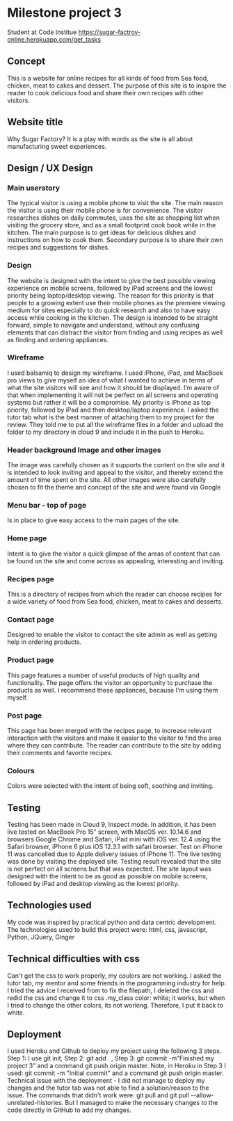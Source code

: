 # Milestone project 3
Student at Code Institue  https://sugar-factroy-online.herokuapp.com/get_tasks

## Concept
This is a website for online recipes for all kinds of food from Sea food, chicken, meat to cakes and dessert.
The purpose of this site is to inspire the reader to cook delicious food and share their own recipes with other visitors.

## Website title
Why Sugar Factory? It is a play with words as the site is all about manufacturing sweet experiences.

## Design / UX Design

### Main userstory
The typical visitor is using a mobile phone to visit the site.
The main reason the visitor is using their mobile phone is for convenience. 
The visitor researches dishes on daily commutes, uses the site as shopping list when visiting the grocery store, and as a small footprint cook book while in the kitchen.
The main purpose is to get ideas for delicious dishes and instructions on how to cook them.
Secondary purpose is to share their own recipes and suggestions for dishes.

### Design
The website is designed with the intent to give the best possible viewing experience on mobile screens, followed by iPad screens and the lowest priority being laptop/desktop viewing.
The reason for this priority is that people to a growing extent use their mobile phones as the premiere viewing medium for sites especially to do quick research and also to have easy access while cooking in the kitchen.
The design is intended to be straight forward, simple to navigate and understand, without any confusing elements that can distract the visitor from finding and using recipes as well as finding and ordering appliances.

### Wireframe
I used balsamiq to design my wireframe. I used iPhone, iPad, and MacBook pro views to give myself an idea of what I wanted to achieve in terms of what the site visitors will see and how it should be displayed.
I’m aware of that when implementing it will not be perfect on all screens and operating systems but rather it will be a compromise.
My priority is iPhone as top priority, followed by iPad and then desktop/laptop experience.
I asked the tutor tab what is the best manner of attaching them to my project for the review. They told me to put all the wireframe files in a folder and upload the folder to my directory in cloud 9 and include it in the push to Heroku.

### Header background Image and other images
The image was carefully chosen as it supports the content on the site and it is intended to look inviting and appeal to the visitor, and thereby extend the amount of time spent on the site.
All other images were also carefully chosen to fit the theme and concept of the site and were found via Google

### Menu bar - top of page
Is in place to give easy access to the main pages of the site.

### Home page
Intent is to give the visitor a quick glimpse of the areas of content that can be found on the site and come across as appealing, interesting and inviting.

### Recipes page
This is a directory of recipes from which the reader can choose recipes for a wide variety of food
from Sea food, chicken, meat to cakes and desserts.

### Contact page
Designed to enable the visitor to contact the site admin as well as getting help in ordering products.

### Product page
This page features a number of useful products of high quality and functionality.
The page offers the visitor an opportunity to purchase the products as well. 
I recommend these appliances, because I'm using them myself.

### Post page
This page has been merged with the recipes page, to increase relevant interaction with the visitors and make it easier to the visitor to find the area where they can contribute.
The reader can contribute to the site by adding their comments and favorite recipes. 

### Colours
Colors were selected with the intent of being soft, soothing and inviting.

## Testing 
Testing has been made in Cloud 9, Inspect mode.
In addition, it has been live tested on MacBook Pro 15” screen, with MacOS ver. 10.14.6 and browsers Google Chrome and Safari, iPad mini with iOS ver. 12.4 using the Safari browser, iPhone 6 plus iOS 12.3.1 with safari browser. Test on iPhone 11 was cancelled due to Apple delivery issues of iPhone 11.
The live testing was done by visiting the deployed site. 
Testing result revealed that the site is not perfect on all screens but that was expected.
The site layout was designed with the intent to be as good as possible on mobile screens, followed by iPad and desktop viewing as the lowest priority.

## Technologies used
My code was inspired by practical python and data centric development.
The technologies used to build this project were:
html, css, javascript, Python, JQuery, Ginger

## Technical difficulties with css
Can't get the css to work properly, my coulors are not working.
I asked the tutor tab, my mentor and some friends in the programming industry for help. 
I tried the advice I received from to fix the filepath, I deleted the css and redid the css
and change it to css .my_class color: white; it works, but when I tried to change the other colors, its not working. 
Therefore, I put it back to white.

##  Deployment
I used Heroku and Github to deploy my  project using the following 3 steps. 
Step 1: I use git init, 
Step 2: git add . , 
Step 3: git  commit  -m”Finished my project 3” and a command git push origin master. 
Note, in Heroku in Step 3 I used: git  commit  -m "Initial commit" and a command git push origin master.
Technical issue with the deployment - I did not manage to deploy my changes and the tutor tab was not able to find a solution/reason to the issue.
The commands that didn't work were: git pull and git pull --allow-unrelated-histories.
But I managed to make the necessary changes to the code directly in GitHub to add my changes.
